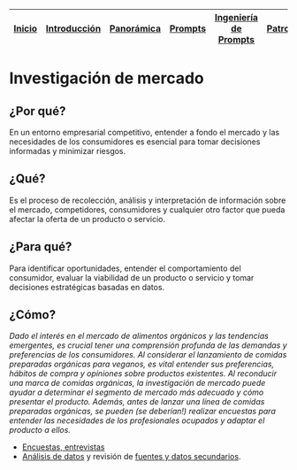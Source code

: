 <div align=right>

|[Inicio](/README.md)|[Introducción](/documentos/intro.md)|[Panorámica](/documentos/panorámica.md)|[Prompts](/prompts/README.md)|[Ingeniería de Prompts](/ingenieriaDePrompts/README.md)|[Patrones](/ingenieriaDePrompts/patrones/README.md)|[Casos de Uso](/casosDeUso/README.md)|
|-|-|-|-|-|-|-

</div>

# Investigación de mercado

## ¿Por qué?

En un entorno empresarial competitivo, entender a fondo el mercado y las necesidades de los consumidores es esencial para tomar decisiones informadas y minimizar riesgos.

## ¿Qué?

Es el proceso de recolección, análisis y interpretación de información sobre el mercado, competidores, consumidores y cualquier otro factor que pueda afectar la oferta de un producto o servicio.

## ¿Para qué?

Para identificar oportunidades, entender el comportamiento del consumidor, evaluar la viabilidad de un producto o servicio y tomar decisiones estratégicas basadas en datos.

## ¿Cómo?

*Dado el interés en el mercado de alimentos orgánicos y las tendencias emergentes, es crucial tener una comprensión profunda de las demandas y preferencias de los consumidores. Al considerar el lanzamiento de comidas preparadas orgánicas para veganos, es vital entender sus preferencias, hábitos de compra y opiniones sobre productos existentes. Al reconducir una marca de comidas orgánicas, la investigación de mercado puede ayudar a determinar el segmento de mercado más adecuado y cómo presentar el producto. Además, antes de lanzar una línea de comidas preparadas orgánicas, se pueden (se deberían!) realizar encuestas para entender las necesidades de los profesionales ocupados y adaptar el producto a ellos.*

- [Encuestas, entrevistas](encuestasEntrevistas.md)
- [Análisis de datos](analisisDatos.md) y revisión de [fuentes y datos secundarios](datosSecundarios.md).
